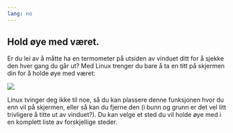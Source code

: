 ```yaml
---
lang: no
---
```





<h2>Hold øye med været.</h2>

Er du lei av å måtte ha en termometer på utsiden av vinduet ditt for å sjekke den hver gang du går ut? Med Linux trenger du bare å ta en titt på skjermen din for å holde øye med været:

<img src="Images/weather.png" />

Linux tvinger deg ikke til noe, så du kan plassere denne funksjonen hvor du enn vil på skjermen, eller så kan du fjerne den (i bunn og grunn er det vel litt trivligere å titte ut av vinduet?). Du kan velge et sted du vil holde øye med i en komplett liste av forskjellige steder.




